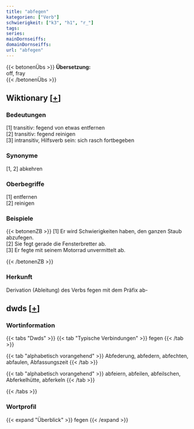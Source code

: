 ```yaml
---
title: "abfegen"
kategorien: ["Verb"]
schwierigkeit: ["k3", "h1", "r_"]
tags:
series:
mainDornseiffs:
domainDornseiffs:
url: "abfegen"
---
```


{{< betonenÜbs >}}
**Übersetzung:**  
off, fray  
{{< /betonenÜbs >}}

## Wiktionary [[+](https://de.wiktionary.org/wiki/abfegen)]

### Bedeutungen
[1] transitiv: fegend von etwas entfernen  
[2] transitiv: fegend reinigen  
[3] intransitiv, Hilfsverb sein: sich rasch fortbegeben  

### Synonyme
[1, 2] abkehren  

### Oberbegriffe
[1] entfernen  
[2] reinigen  

### Beispiele
{{< betonenZB >}}
[1] Er wird Schwierigkeiten haben, den ganzen Staub abzufegen.  
[2] Sie fegt gerade die Fensterbretter ab.  
[3] Er fegte mit seinem Motorrad unvermittelt ab.  

{{< /betonenZB >}}
### Herkunft
Derivation (Ableitung) des Verbs fegen mit dem Präfix ab-  



## dwds [[+](https://www.dwds.de/wb/abfegen)]

### Wortinformation
{{< tabs "Dwds" >}}
{{< tab "Typische Verbindungen" >}}
fegen
{{< /tab >}}

{{< tab "alphabetisch vorangehend" >}}
Abfederung, abfedern, abfechten, abfaulen, Abfassungszeit
{{< /tab >}}

{{< tab "alphabetisch vorangehend" >}}
abfeiern, abfeilen, abfeilschen, Abferkelhütte, abferkeln
{{< /tab >}}

{{< /tabs >}}

### Wortprofil
{{< expand "Überblick" >}} fegen {{< /expand >}}


